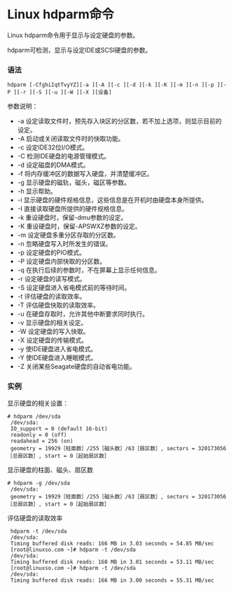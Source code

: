 # Linux hdparm命令

Linux hdparm命令用于显示与设定硬盘的参数。

hdparm可检测，显示与设定IDE或SCSI硬盘的参数。

### 语法

    hdparm [-CfghiIqtTvyYZ][-a ][-A ][-c ][-d ][-k ][-K ][-m ][-n ][-p ][-P ][-r ][-S ][-u ][-W ][-X ][设备]
    

参数说明：

- -a   设定读取文件时，预先存入块区的分区数，若不加上选项，则显示目前的设定。
- -A   启动或关闭读取文件时的快取功能。
- -c   设定IDE32位I/O模式。
- -C   检测IDE硬盘的电源管理模式。
- -d   设定磁盘的DMA模式。
- -f   将内存缓冲区的数据写入硬盘，并清楚缓冲区。
- -g   显示硬盘的磁轨，磁头，磁区等参数。
- -h   显示帮助。
- -i   显示硬盘的硬件规格信息，这些信息是在开机时由硬盘本身所提供。
- -I   直接读取硬盘所提供的硬件规格信息。
- -k   重设硬盘时，保留-dmu参数的设定。
- -K   重设硬盘时，保留-APSWXZ参数的设定。
- -m   设定硬盘多重分区存取的分区数。
- -n   忽略硬盘写入时所发生的错误。
- -p   设定硬盘的PIO模式。
- -P   设定硬盘内部快取的分区数。
- -q   在执行后续的参数时，不在屏幕上显示任何信息。
- -r   设定硬盘的读写模式。
- -S   设定硬盘进入省电模式前的等待时间。
- -t   评估硬盘的读取效率。
- -T   评估硬盘快取的读取效率。
- -u   在硬盘存取时，允许其他中断要求同时执行。
- -v   显示硬盘的相关设定。
- -W   设定硬盘的写入快取。
- -X   设定硬盘的传输模式。
- -y   使IDE硬盘进入省电模式。
- -Y   使IDE硬盘进入睡眠模式。
- -Z   关闭某些Seagate硬盘的自动省电功能。

### 实例

显示硬盘的相关设置：

    # hdparm /dev/sda
     /dev/sda:
     IO_support = 0 (default 16-bit)
     readonly = 0 (off)
     readahead = 256 (on)
     geometry = 19929［柱面数］/255［磁头数］/63［扇区数］, sectors = 320173056［总扇区数］, start = 0［起始扇区数］
    

显示硬盘的柱面、磁头、扇区数

    # hdparm -g /dev/sda
     /dev/sda:
     geometry = 19929［柱面数］/255［磁头数］/63［扇区数］, sectors = 320173056［总扇区数］, start = 0［起始扇区数］
    

评估硬盘的读取效率

     hdparm -t /dev/sda
     /dev/sda:
     Timing buffered disk reads: 166 MB in 3.03 seconds = 54.85 MB/sec
     [root@linuxso.com ~]# hdparm -t /dev/sda
     /dev/sda:
     Timing buffered disk reads: 160 MB in 3.01 seconds = 53.11 MB/sec
     [root@linuxso.com ~]# hdparm -t /dev/sda
     /dev/sda:
     Timing buffered disk reads: 166 MB in 3.00 seconds = 55.31 MB/sec
    